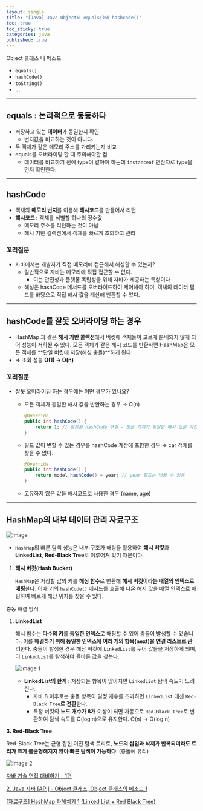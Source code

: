 ```yaml
---
layout: single
title: "[Java] Java Object의 equals()와 hashcode()"
toc: true
toc_sticky: true
categories: java
published: true
---
```


Object 클래스 내 메소드

- `equals()`
- `hashCode()`
- `toString()`
- …

---

## equals : 논리적으로 동등하다

- 저장하고 있는 **데이터**가 동일한지 확인
    - 번지값을 비교하는 것이 아니다.
- 두 객체가 같은 메모리 주소를 가리키는지 비교
- equals를 오버라이딩 할 때 주의해야할 점
    - 데이터를 비교하기 전에 type이 같아야 하는데 `instanceof` 연산자로 type을 먼저 확인한다.

---

## hashCode

- 객체의 **메모리 번지**를 이용해 **해시코드**를 만들어서 리턴
- **해시코드 :** 객체를 식별할 하나의 정수값
    - 메모리 주소를 리턴하는 것이 아님
    - 해시 기반 컬렉션에서 객체를 빠르게 조회하고 관리

### **꼬리질문**

- 자바에서는 개발자가 직접 메모리에 접근해서 해싱할 수 있는지?
    - 일반적으로 자바는 메모리에 직접 접근할 수 없다.
        - 이는 안전성과 플랫폼 독립성을 위해 자바가 제공하는 특성이다
    - 해싱은 hashCode 메서드를 오버라이드하여 제어해야 하며, 객체의 데이터 필드를 바탕으로 직접 해시 값을 계산해 반환할 수 있다.

---

## **hashCode를 잘못 오버라이딩 하는 경우**

- HashMap 과 같은 **해시 기반 콜렉션**에서 버킷에 객체들이 고르게 분배되지 않게 되어 성능이 저하될 수 있다. 모든 객체가 같은 해시 코드를 반환하면 HashMap은 모든 객체를 **단일 버킷에 저장(해싱 충돌)**하게 된다.
- ⇒ 조회 성능 **O(1) → O(n)**

### **꼬리질문**

- 잘못 오버라이딩 하는 경우에는 어떤 경우가 있나요?
    - 모든 객체가 동일한 해시 값을 반환하는 경우 → O(n)
        
        ```java
        @Override
        public int hashCode() {
            return 1; // 잘못된 hashCode 구현 - 모든 객체가 동일한 해시 값을 가짐
        }
        ```
        
    - 필드 값이 변할 수 있는 경우를 hashCode 계산에 포함한 경우 → car 객체를 찾을 수 없다.
        
        ```java
        @Override
        public int hashCode() {
            return model.hashCode() + year; // year 필드는 바뀔 수 있음
        }
        ```
        
    - 고유하지 않은 값을 해시코드로 사용한 경우 (name, age)

---

## **HashMap의 내부 데이터 관리 자료구조**

![image](https://github.com/user-attachments/assets/5b5f4b1c-5470-4d95-a1a4-b0356baf058f)

- `HashMap`의 빠른 탐색 성능은 내부 구조가 해싱을 활용하여 **해시 버킷**과 **LinkedList**, **Red-Black Tree**로 이루어져 있기 때문이다.
1. **해시 버킷(Hash Bucket)**
    
    `HashMap`은 저장할 값의 키를 **해싱 함수**로 변환해 **해시 버킷이라는 배열의 인덱스로 매핑**한다. 이때 키의 `hashCode()` 메서드를 호출해 나온 해시 값을 배열 인덱스로 매핑하여 빠르게 해당 위치를 찾을 수 있다. 
    

충동 해결 방식

1. **LinkedList**
    
    해시 함수는 **다수의 키**를 **동일한 인덱스**로 매핑할 수 있어 충돌이 발생할 수 있습니다. 이를 **해결하기 위해 동일한 인덱스에 여러 개의 항목(next)을 연결 리스트로 관리**한다. 충돌이 발생한 경우 해당 버킷에 `LinkedList`를 두어 값들을 저장하게 되며, 이 `LinkedList`를 탐색하여 올바른 값을 찾는다.
    
    ![image 1](https://github.com/user-attachments/assets/a9f00d6d-13a6-45bf-a743-3f287a0fedd7)
    
    - **LinkedList의 한계** : 저장되는 항목이 많아지면 `LinkedList` 탐색 속도가 느려진다.
        - 자바 8 이후로는 충돌 항목이 일정 개수를 초과하면 `LinkedList` 대신 `Red-Black Tree`**로 전환**한다.
        - 특정 버킷의 **노드 개수가 8개** 이상이 되면 자동으로 `Red-Black Tree`로 변환하여 탐색 속도를 O(log n)으로 유지한다. O(n) → O(log n)

**3. Red-Black Tree**

Red-Black Tree는 균형 잡힌 이진 탐색 트리로, **노드의 삽입과 삭제가 반복되더라도 트리가 크게 불균형해지지 않아 빠른 탐색이 가능하다**. (충돌에 유리)

![image 2](https://github.com/user-attachments/assets/e88ecc64-8839-429b-a9fe-6c21399ac3fa)

[자바 기술 면접 대비하기 - 1편](https://f-lab.kr/blog/java-backend-interview-1)

[2. Java 자바 [API] - Object 클래스, Object 클래스의 메소드 1](https://kephilab.tistory.com/92)

[[자료구조] HashMap 파헤치기 1 (Linked List + Red Black Tree)](https://lordofkangs.tistory.com/78)

